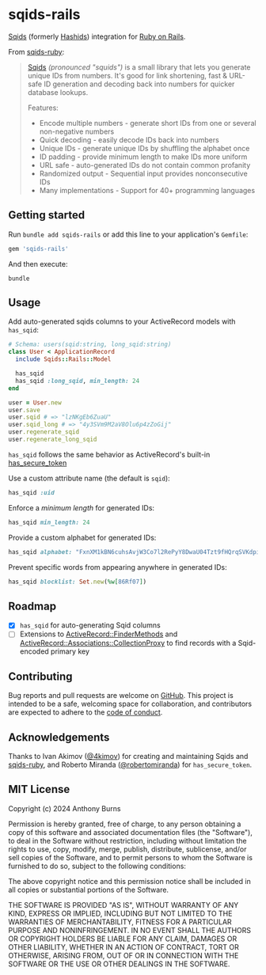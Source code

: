 # sqids-rails

[Sqids](https://sqids.org) (formerly [Hashids](https://github.com/hashids)) integration for [Ruby on Rails](https://rubyonrails.org).

From [sqids-ruby](https://github.com/sqids/sqids-ruby):

> [Sqids](https://sqids.org/ruby) _(pronounced "squids")_ is a small library that lets you generate unique IDs from numbers. It's good for link shortening, fast & URL-safe ID generation and decoding back into numbers for quicker database lookups.
>
> Features:
>
> - Encode multiple numbers - generate short IDs from one or several non-negative numbers
> - Quick decoding - easily decode IDs back into numbers
> - Unique IDs - generate unique IDs by shuffling the alphabet once
> - ID padding - provide minimum length to make IDs more uniform
> - URL safe - auto-generated IDs do not contain common profanity
> - Randomized output - Sequential input provides nonconsecutive IDs
> - Many implementations - Support for 40+ programming languages

## Getting started

Run `bundle add sqids-rails` or add this line to your application's `Gemfile`:

```ruby
gem 'sqids-rails'
```

And then execute:

```shell
bundle
```

## Usage

Add auto-generated sqids columns to your ActiveRecord models with `has_sqid`:

```ruby
# Schema: users(sqid:string, long_sqid:string)
class User < ApplicationRecord
  include Sqids::Rails::Model

  has_sqid
  has_sqid :long_sqid, min_length: 24
end

user = User.new
user.save
user.sqid # => "lzNKgEb6ZuaU"
user.sqid_long # => "4y3SVm9M2aV8Olu6p4zZoGij"
user.regenerate_sqid
user.regenerate_long_sqid
```

`has_sqid` follows the same behavior as ActiveRecord's built-in [has_secure_token](https://api.rubyonrails.org/classes/ActiveRecord/SecureToken/ClassMethods.html#method-i-has_secure_token)

Use a custom attribute name (the default is `sqid`):

```ruby
has_sqid :uid
```

Enforce a _minimum length_ for generated IDs:

```ruby
has_sqid min_length: 24
```

Provide a custom alphabet for generated IDs:

```ruby
has_sqid alphabet: "FxnXM1kBN6cuhsAvjW3Co7l2RePyY8DwaU04Tzt9fHQrqSVKdpimLGIJOgb5ZE"
```

Prevent specific words from appearing anywhere in generated IDs:

```ruby
has_sqid blocklist: Set.new(%w[86Rf07])
```

## Roadmap

- [x] `has_sqid` for auto-generating Sqid columns
- [ ] Extensions to [ActiveRecord::FinderMethods](https://api.rubyonrails.org/classes/ActiveRecord/FinderMethods.html) and [ActiveRecord::Associations::CollectionProxy](https://api.rubyonrails.org/classes/ActiveRecord/Associations/CollectionProxy.html#method-i-find) to find records with a Sqid-encoded primary key

## Contributing

Bug reports and pull requests are welcome on [GitHub](https://github.com/tbhb/sqids-rails). This project is intended to be a safe, welcoming space for collaboration, and contributors are expected to adhere to the [code of conduct](https://github.com/tbhb/sqids-rails/blob/main/CODE_OF_CONDUCT.md).

## Acknowledgements

Thanks to Ivan Akimov ([@4kimov](https://github.com/4kimov)) for creating and maintaining Sqids and [sqids-ruby](https://github.com/sqids/sqids-ruby), and Roberto Miranda ([@robertomiranda](https://github.com/robertomiranda)) for `has_secure_token`.

## MIT License

Copyright (c) 2024 Anthony Burns

Permission is hereby granted, free of charge, to any person obtaining a copy
of this software and associated documentation files (the "Software"), to deal
in the Software without restriction, including without limitation the rights
to use, copy, modify, merge, publish, distribute, sublicense, and/or sell
copies of the Software, and to permit persons to whom the Software is
furnished to do so, subject to the following conditions:

The above copyright notice and this permission notice shall be included in
all copies or substantial portions of the Software.

THE SOFTWARE IS PROVIDED "AS IS", WITHOUT WARRANTY OF ANY KIND, EXPRESS OR
IMPLIED, INCLUDING BUT NOT LIMITED TO THE WARRANTIES OF MERCHANTABILITY,
FITNESS FOR A PARTICULAR PURPOSE AND NONINFRINGEMENT. IN NO EVENT SHALL THE
AUTHORS OR COPYRIGHT HOLDERS BE LIABLE FOR ANY CLAIM, DAMAGES OR OTHER
LIABILITY, WHETHER IN AN ACTION OF CONTRACT, TORT OR OTHERWISE, ARISING FROM,
OUT OF OR IN CONNECTION WITH THE SOFTWARE OR THE USE OR OTHER DEALINGS IN
THE SOFTWARE.
